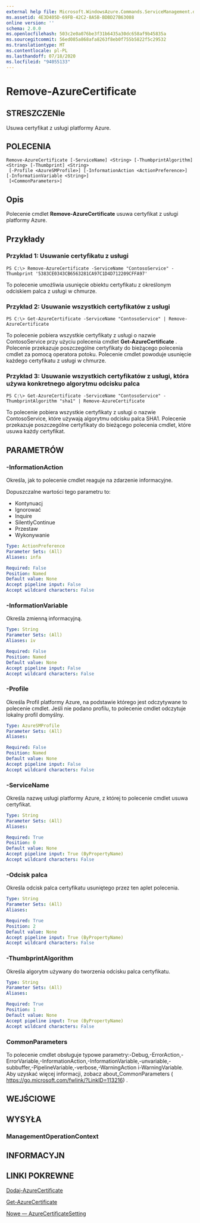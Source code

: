 ```yaml
---
external help file: Microsoft.WindowsAzure.Commands.ServiceManagement.dll-Help.xml
ms.assetid: 4E3D405D-69FB-42C2-8A5B-BDBD27B63088
online version: ''
schema: 2.0.0
ms.openlocfilehash: 503c2e0a076be3f31b6435a30dc658af9b45835a
ms.sourcegitcommit: 56ed085a868afa8263f8eb0f755b5822f5c29532
ms.translationtype: MT
ms.contentlocale: pl-PL
ms.lasthandoff: 07/18/2020
ms.locfileid: "94055133"
---
```

# Remove-AzureCertificate

## STRESZCZENIe
Usuwa certyfikat z usługi platformy Azure.

## POLECENIA

```
Remove-AzureCertificate [-ServiceName] <String> [-ThumbprintAlgorithm] <String> [-Thumbprint] <String>
 [-Profile <AzureSMProfile>] [-InformationAction <ActionPreference>] [-InformationVariable <String>]
 [<CommonParameters>]
```

## Opis
Polecenie cmdlet **Remove-AzureCertificate** usuwa certyfikat z usługi platformy Azure.

## Przykłady

### Przykład 1: Usuwanie certyfikatu z usługi
```
PS C:\> Remove-AzureCertificate -ServiceName "ContosoService" -Thumbprint '5383CE0343CB6563281CA97C1D4D712209CFFA97'
```

To polecenie umożliwia usunięcie obiektu certyfikatu z określonym odciskiem palca z usługi w chmurze.

### Przykład 2: Usuwanie wszystkich certyfikatów z usługi
```
PS C:\> Get-AzureCertificate -ServiceName "ContosoService" | Remove-AzureCertificate
```

To polecenie pobiera wszystkie certyfikaty z usługi o nazwie ContosoService przy użyciu polecenia cmdlet **Get-AzureCertificate** .
Polecenie przekazuje poszczególne certyfikaty do bieżącego polecenia cmdlet za pomocą operatora potoku.
Polecenie cmdlet powoduje usunięcie każdego certyfikatu z usługi w chmurze.

### Przykład 3: Usuwanie wszystkich certyfikatów z usługi, która używa konkretnego algorytmu odcisku palca
```
PS C:\> Get-AzureCertificate -ServiceName "ContosoService" -ThumbprintAlgorithm "sha1" | Remove-AzureCertificate
```

To polecenie pobiera wszystkie certyfikaty z usługi o nazwie ContosoService, które używają algorytmu odcisku palca SHA1.
Polecenie przekazuje poszczególne certyfikaty do bieżącego polecenia cmdlet, które usuwa każdy certyfikat.

## PARAMETRÓW

### -InformationAction
Określa, jak to polecenie cmdlet reaguje na zdarzenie informacyjne.

Dopuszczalne wartości tego parametru to:

- Kontynuacj
- Ignorować
- Inquire
- SilentlyContinue
- Przestaw
- Wykonywanie

```yaml
Type: ActionPreference
Parameter Sets: (All)
Aliases: infa

Required: False
Position: Named
Default value: None
Accept pipeline input: False
Accept wildcard characters: False
```

### -InformationVariable
Określa zmienną informacyjną.

```yaml
Type: String
Parameter Sets: (All)
Aliases: iv

Required: False
Position: Named
Default value: None
Accept pipeline input: False
Accept wildcard characters: False
```

### -Profile
Określa Profil platformy Azure, na podstawie którego jest odczytywane to polecenie cmdlet.
Jeśli nie podano profilu, to polecenie cmdlet odczytuje lokalny profil domyślny.

```yaml
Type: AzureSMProfile
Parameter Sets: (All)
Aliases: 

Required: False
Position: Named
Default value: None
Accept pipeline input: False
Accept wildcard characters: False
```

### -ServiceName
Określa nazwę usługi platformy Azure, z której to polecenie cmdlet usuwa certyfikat.

```yaml
Type: String
Parameter Sets: (All)
Aliases: 

Required: True
Position: 0
Default value: None
Accept pipeline input: True (ByPropertyName)
Accept wildcard characters: False
```

### -Odcisk palca
Określa odcisk palca certyfikatu usuniętego przez ten aplet polecenia.

```yaml
Type: String
Parameter Sets: (All)
Aliases: 

Required: True
Position: 2
Default value: None
Accept pipeline input: True (ByPropertyName)
Accept wildcard characters: False
```

### -ThumbprintAlgorithm
Określa algorytm używany do tworzenia odcisku palca certyfikatu.

```yaml
Type: String
Parameter Sets: (All)
Aliases: 

Required: True
Position: 1
Default value: None
Accept pipeline input: True (ByPropertyName)
Accept wildcard characters: False
```

### CommonParameters
To polecenie cmdlet obsługuje typowe parametry:-Debug,-ErrorAction,-ErrorVariable,-InformationAction,-InformationVariable,-unvariable,-subbuffer,-PipelineVariable,-verbose,-WarningAction i-WarningVariable. Aby uzyskać więcej informacji, zobacz about_CommonParameters ( https://go.microsoft.com/fwlink/?LinkID=113216) .

## WEJŚCIOWE

## WYSYŁA

### ManagementOperationContext

## INFORMACYJN

## LINKI POKREWNE

[Dodaj-AzureCertificate](./Add-AzureCertificate.md)

[Get-AzureCertificate](./Get-AzureCertificate.md)

[Nowe — AzureCertificateSetting](./New-AzureCertificateSetting.md)



